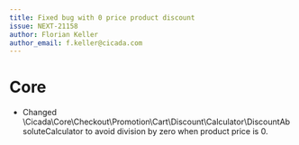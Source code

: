 ```yaml
---
title: Fixed bug with 0 price product discount
issue: NEXT-21158
author: Florian Keller
author_email: f.keller@cicada.com
---
```

# Core

* Changed \Cicada\Core\Checkout\Promotion\Cart\Discount\Calculator\DiscountAbsoluteCalculator to avoid division by zero when product price is 0. 
